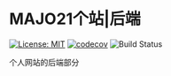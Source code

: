 # MAJO21个站|后端

[![License: MIT](https://img.shields.io/badge/License-MIT-yellow.svg)](https://opensource.org/licenses/MIT)
[![codecov](https://img.shields.io/codecov/c/gh/yennlou/majo21-backend/dev)](https://codecov.io/gh/yennlou/majo21-backend/branch/dev/graph)
![Build Status](https://codebuild.ap-southeast-2.amazonaws.com/badges?uuid=eyJlbmNyeXB0ZWREYXRhIjoiNVZkWGFsd1M5WVFEQlFWR21zNUJVcVN4QVVyR2M1SGFZaHhrS0FmVUlKOVdXYjB3WW0wL3plbGhrcXBFNk5RQmswUGNMd1VvM3lxRTJlRXVwY1cvV3g4PSIsIml2UGFyYW1ldGVyU3BlYyI6Ik9wS2hxY0xqMlo0TzF1Y0kiLCJtYXRlcmlhbFNldFNlcmlhbCI6MX0%3D&branch=dev)

个人网站的后端部分